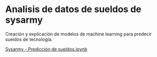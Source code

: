 # Analisis de datos de sueldos de sysarmy

Creación y explicación de modelos de machine learning para predecir sueldos de tecnología.

[Sysarmy - Predicción de sueldos.ipynb](Sysarmy%20-%20Predicción%20de%20sueldos.ipynb)

